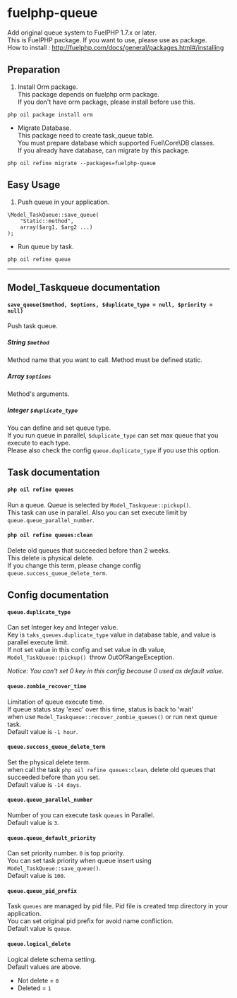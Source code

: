 # fuelphp-queue
Add original queue system to FuelPHP 1.7.x or later.  
This is FuelPHP package. If you want to use, please use as package.  
How to install : http://fuelphp.com/docs/general/packages.html#/installing

## Preparation
1. Install Orm package.  
This package depends on fuelphp orm package.  
If you don't have orm package, please install before use this.
```
php oil package install orm
```
+ Migrate Database.  
This package need to create task_queue table.  
You must prepare database which supported Fuel\Core\DB classes.  
If you already have database, can migrate by this package.
```
php oil refine migrate --packages=fuelphp-queue
```

## Easy Usage
1. Push queue in your application.
```
\Model_TaskQueue::save_queue(
    "Static::method",
    array($arg1, $arg2 ...)
);
```
+ Run queue by task.
```
php oil refine queue
```
------

## Model_Taskqueue documentation
#### `save_queue($method, $options, $duplicate_type = null, $priority = null)`
Push task queue.

##### String `$method`
Method name that you want to call. Method must be defined static.

##### Array `$options`
Method's arguments.

##### Integer `$duplicate_type`
You can define and set queue type.  
If you run queue in parallel, `$duplicate_type` can set max queue that you execute to each type.  
Please also check the config `queue.duplicate_type` if you use this option.

## Task documentation
#### `php oil refine queues`
Run a queue. Queue is selected by `Model_Taskqueue::pickup()`.  
This task can use in parallel. Also you can set execute limit by `queue.queue_parallel_number`.

#### `php oil refine queues:clean`
Delete old queues that succeeded before than 2 weeks.  
This delete is physical delete.  
If you change this term, please change config `queue.success_queue_delete_term`.

## Config documentation
#### `queue.duplicate_type`
Can set Integer key and Integer value.  
Key is `taks_queues.duplicate_type` value in database table, and value is parallel execute limit.  
If not set value in this config and set value in db value, `Model_TaskQueue::pickup() `throw OutOfRangeException.  

_Notice: You can't set 0 key in this config because 0 used as default value._

#### `queue.zombie_recover_time`
Limitation of queue execute time.  
If queue status stay 'exec' over this time, status is back to 'wait'  
when use `Model_Taskqueue::recover_zombie_queues()` or run next queue task.  
Default value is `-1 hour`.

#### `queue.success_queue_delete_term`
Set the physical delete term.  
when call the task `php oil refine queues:clean`, delete old queues that succeeded before than you set.  
Default value is `-14 days`.

#### `queue.queue_parallel_number`
Number of you can execute task `queues` in Parallel.  
Default value is `3`.

#### `queue.queue_default_priority`
Can set priority number. `0` is top priority.  
You can set task priority when queue insert using `Model_TaskQueue::save_queue()`.  
Default value is `100`.

#### `queue.queue_pid_prefix`
Task `queues` are managed by pid file. Pid file is created tmp directory in your application.  
You can set original pid prefix for avoid name confliction.  
Default value is `queue`.

#### `queue.logical_delete`
Logical delete schema setting.  
Default values are above.
* Not delete = `0`
* Deleted = `1`

